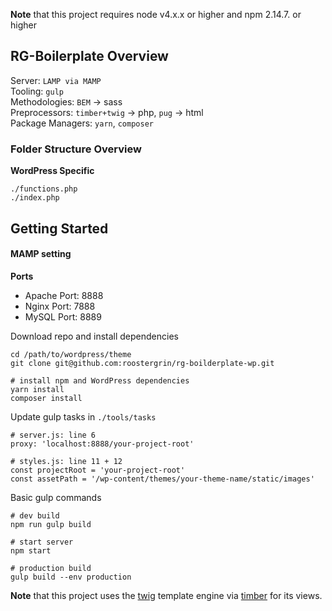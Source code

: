 

**Note** that this project requires node v4.x.x or higher and npm 2.14.7. or higher

## RG-Boilerplate Overview  
Server: `LAMP via MAMP`  
Tooling: `gulp`  
Methodologies: `BEM` -> sass  
Preprocessors: `timber+twig` -> php, `pug` -> html  
Package Managers: `yarn`, `composer`  

### Folder Structure Overview
**WordPress Specific**
```
./functions.php
./index.php
```

## Getting Started  

#### MAMP setting  

**Ports** 
- Apache Port: 8888
- Nginx Port: 7888
- MySQL Port: 8889


Download repo and install dependencies
```
cd /path/to/wordpress/theme
git clone git@github.com:roostergrin/rg-boilderplate-wp.git

# install npm and WordPress dependencies
yarn install
composer install
```

Update gulp tasks in `./tools/tasks`
```
# server.js: line 6
proxy: 'localhost:8888/your-project-root'

# styles.js: line 11 + 12
const projectRoot = 'your-project-root'
const assetPath = '/wp-content/themes/your-theme-name/static/images'
```

Basic gulp commands
```
# dev build
npm run gulp build

# start server
npm start

# production build
gulp build --env production
```


**Note** that this project uses the [twig] template engine via [timber] for its views.

[twig]: <http://twig.sensiolabs.org/?>
[timber]: <http://timber.github.io/timber/>




























